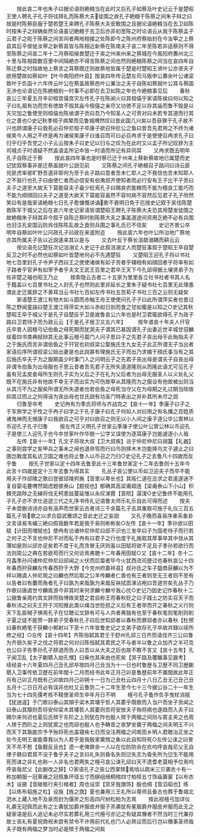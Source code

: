 <!-- { "loadSidebar": true } -->
　　按此哀二年也朱子曰据论语则絶粮当在此时又后孔子如蔡及叶史记云于是楚昭王使人聘孔子孔子将往拜礼而陈蔡大夫徒围之故孔子絶粮于陈蔡之间朱子辩之曰按是时陈蔡臣服于楚若楚王来聘孔子陈蔡大夫安敢围之且据论语絶粮当在去卫如陈时按朱子之辩确矣然论语虽记絶粮于去卫后亦非初至陈之时论语云从我于陈蔡孟子云君子之阨于陈蔡之间言间者两地相接之处陈即今之陈州府蔡始封在今汝寕之上蔡县其后平侯徙汝寕之新蔡县皆与陈相近新蔡在陈南夫子哀二年至陈若非适蔡则不得至陈蔡之间哀二年十二月蔡昭侯畏楚迁于吴之州来州来之蔡城在今鳯阳府夀州北三十里与陈相距数百里中间隔絶亦不得言陈蔡之间也然则絶粮陈蔡之间当在哀四年自陈迁蔡之时指故地上蔡言之耳蔡既迁则故蔡地皆属于楚是时楚昭王贤叶公亦贤夫子欲用楚故如蔡如叶【叶今南阳府叶县】按哀四年传云楚左司马贩申公夀余叶公诸梁致叶于负函十六年传云叶公在蔡盖故蔡邑叶公兼治之夫子自陈如蔡就叶公耳与蔡国无渉也论语记在陈絶粮别一时事不必即在去卫如陈之年也今絶粮事见后
　　春秋哀公三年夏五月辛卯桓宫僖宫灾左传孔子在陈闻火曰其桓僖乎家语陈侯曰何以知之子曰礼祖有功而宗有徳故不毁其庙今桓僖之亲尽又功徳不足以存其庙而鲁不毁是以天灾加之鲁使至则桓僖也陈侯谓子贡曰吾乃今知圣人之可贵对曰未若专其道而行其化之善也○史记秋季桓子病辇而见鲁城喟然叹曰昔此国几兴矣以吾获罪于孔子故不兴也顾谓康子曰我死必召仲尼桓子卒康子欲召仲尼公之鱼曰昔吾先君用之不终为诸侯笑今人用之不终是再为诸侯笑康子曰谁召而可曰必召冉求于是使使召冉求孔子曰归乎归乎吾党之小子云云按朱子曰史记以归与之叹为在此时又以孟子所记叹辞为主司城贞子时语疑不然盖语孟所记夲皆一时语而所记有异同耳
　　又冉求既去明年孔子自陈迁于蔡
　　按此哀四年事也是时蔡已迁于州来上蔡新蔡故地已属楚而史记犹叙蔡事非是迁蔡盖就叶公説见前
　　又陈蔡之间孔子絶粮召子路问曰诗云匪兕匪虎率彼旷野吾道非耶何为至于此子路曰意者吾未仁耶人之不我信也吾末知耶人之不我行也孔子曰由使仁者而必信安有伯夷叔齐使知者而必行安有王子比干子贡曰夫子之道至大故天下莫能容夫子盍少贬焉孔子曰赐良农能稼而不能为穑良工能巧而不能为顺顔回曰夫子之道至大故天下莫能容虽然不容何病不容然后见君子孔子欣然笑曰有是哉家语絶粮七日孔子愈慷慨讲诵歌不衰明日免于厄按史记叙于吴伐陈楚救陈军于城父之后在哀六年史记家语皆谓楚昭王聘孔子陈蔡大夫恐其用楚发徒围之故絶粮朱子辩其非今叙于自陈迁蔡时削陈蔡大夫之事盖道途间资用乏絶不必有兵围也旧注孔安国云防呉伐陈陈乱故乏食则兵围之事孔氏已不信矣
　　史记齐景公卒明年自蔡如叶叶公问政孔子曰政在来逺附迩
　　按此哀六年也叶公所治地广蔡地亦其所属夫子告以近説逺来其以是与
　　又去叶反于蔡长沮桀溺耦而耕云云
　　按论语先记楚狂次记沮溺丈人史记于此叙沮溺丈人而楚狂事叙于楚昭王卒自楚反卫之时不必然也如蔡如叶皆楚地何必不先遇楚狂
　　又楚昭王迎孔子将以书社地七百里封孔子令尹子西曰王之使使诸侯有如子贡者乎辅相有如顔回者乎将率有如子路者乎官尹有如宰予者乎夫文王武王百里之君卒王天下今孔邱得据土壌贤弟子为佐非楚之福也昭王乃止
　　按索隐云古者二十五家为里里各立社书社者书其人名于籍盖以七百里书社之人封孔子也然则此里非延长之里朱子疑书社七百里无此理愚谓此史迁属辞之不善耳当云书社七百如左传书社五百荀子书社三百之云则无疑矣
　　家语楚王渡江有物大如斗圆而赤触王舟王使使问孔子子曰此所谓萍实者也昔过陈之野闻童謡曰楚王渡江得萍实大如斗赤如日剖而食之甘如蜜是以知之○史记其秋楚昭王卒于城父于是孔子自楚反乎卫是嵗鲁哀公六年也是时卫君辄欲得孔子为政子路曰卫君待子而为政云云【于是孔子居卫又五六年】
　　按年谱哀十年夫人幵官氏卒昔人因檀弓记伯鱼之母死期而犹哭夫子谓其已甚因谓孔子出妻近世丰城甘驭麟绂着四书类典赋辩其无此事云檀弓载门人问子思曰子之先君子丧出母乎此殆指夫子之于施氏而言非谓伯鱼之于幵官也初叔梁公娶施氏生九女无子此正所谓无子当出者家语后序所谓叔梁公始出妻是也此説甚有理施氏无子而出乃求婚于顔氏事当有之其后施氏卒夫子为之服期盖少时事门人之问明云子之先君子丧出母是谓夫子自丧出母非谓令伯鱼为出母服也子思云昔者吾先君子无所失道道隆则从而隆此语尤可见孔子虽有兄孟皮妾母所生则孔子实为父后之子在礼为父后者为出母无服圣人以义处礼父既不在施氏非有他故不幸无子而出实为可伤故寕从其隆而为之服设有他故被出则当从其污不为之服矣所谓无所失道者也若伯鱼之母死当守父在为母期之礼过期当除故抑其过而止之何得诬为丧出母也甘氏説有功圣门特表出之并补其所未尽之説
　　归鲁至卒考
　　史记冉有为季氏将师与齐战克之【哀十一年】季康子曰子之于军旅学之乎性之乎冉子曰学之于孔子康子曰孔子何如人对曰用之有名播之百姓质诸鬼神而无憾康子曰我欲召之可乎对曰欲召之则无以小人间之康子逐公华公賔林以币迎孔子孔子归鲁
　　按左传正义明孔子世家云季康子使公叶公賔公林以币迎孔子是使三人迎孔子也今夲世家叶作华脱一公字又误使为逐耳康子岂能遽逐小人哉
　　左传【哀十一年】孔文子将攻大叔【卫大叔疾】访于仲尼仲尼曰胡簋【礼器】之事则尝学之矣甲兵之事未之闻也退命驾而行曰鸟则择木木岂能择鸟文子遽止之曰圉岂敢度其私访卫国之难也将止鲁人以币召之乃归○史记孔子之去鲁凡十四嵗而反乎鲁
　　按孔子世家以定十四年去鲁至此十三年鲁世家定十二年去鲁则十五年今此言十四嵗是定十三年去鲁为得其实
　　孔丛子哀公使以币如卫迎夫子而卒不能用夫子作邱陵之歌曰登彼邱陵峛崺【音里以卑长也】其阪仁道在迩求之若逺遂迷不复自婴屯蹇喟然廻虑题彼泰山【题视也】郁确其高梁甫廻连【梁甫泰山下小山】枳棘充路陟之无縁将伐无柯患兹蔓延惟以永叹涕霣【音陨】潺湲○史记鲁终不能用孔子孔子亦不求仕追迹三代之礼序书传礼记语鲁太师乐礼乐自此可得而述
　　按夫子未尝删诗诗亦自有滛声而世家云古者诗三千余篇孔子去其重取可施于礼仪三百五篇孔子皆歌之以求合韶武雅颂之音此史迁之妄説
　　又孔子晚而喜易序彖系象卦文言读易韦编三絶曰假我数年若是我于易则彬彬矣○左传【哀十一年】季孙欲以田赋【计田而増赋也】使冉有访诸仲尼仲尼曰邱不识也三发卒曰子为国老待子而行若之何子之不言也仲尼不对而私于冉有曰君子之行也度于礼施取其厚事举其中敛从其薄如是则以邱亦足矣若不度于礼而贪冒无厌则虽以田赋将欲不足且子季孙若欲行而法则周公之典在若欲苟而行又何访焉弗聴十二年春用田赋○又【哀十二年】冬十二月螽季孙问诸仲尼仲尼曰邱闻之火伏而后蛰者毕今火犹西流司歴过也春秋哀公十四年春西狩获麟左传春西狩于大野【今兖州府嘉祥县】叔孙氏之车子鉏商获麟以为不祥以赐虞人仲尼观之曰麟也然后取之公羊传麟者仁兽也有王者则至无王者则不至有以告者曰有麏而角者孔子曰孰为来哉孰为来哉反袂拭靣涕沾袍曰吾道穷矣孔丛子乃作歌曰唐虞世兮麟鳯游今非其时来何求麟兮麟兮我心忧○史记乃因史记作春秋十二公据鲁亲周约其文辞而指博故吴楚之君自称王而春秋贬之曰子践土之防实召天子而春秋讳之曰天王狩于河阳推此类以绳当世贬损之义后有王者举而开之春秋之义行则天下乱臣贼子惧焉孔子在位聴讼文辞有可与人共者弗独有也至于春秋笔则笔削则削子夏之徒不能赞一辞弟子受春秋孔子曰后世知邱者以春秋而罪邱者亦以春秋【杜预曰春秋絶笔于获麟小邾射以下至十六年皆鲁史记之文弟子欲存孔子卒故并録以续所修之经】○左传【哀十四年】齐陈恒弑其君壬于舒州孔邱三日齐而请伐齐三公曰鲁为齐弱久矣子之伐之将若之何对曰陈恒弑其君民之不与者半以鲁之众加齐之半可克也公曰子告季孙孔子辞退而告人曰吾以从大夫之后也故不敢不言又【哀十五年】孔子闻卫乱【太子蒯聩入劫孔悝】曰柴也其来由也死矣【哭子路及覆醢事见醤考】　续经哀十六年夏四月己丑孔邱卒按四月己丑当为十一日也时鲁歴与卫歴不同卫歴蒯聩入卫事传依卫歴在前年閠十二月而经书此年正月己卯是鲁歴前年不置閠故此年正月有己卯正月既有己卯故四月己卯朔十一日为己丑杜云四月十八日乙丑无己丑己丑五月十二日日月必有误非也杜又云鲁防二十二年生至今七十三今据公谷二十一年生当为七十四先儒考核不精使圣师生卒年月日不明
　　檀弓孔子蚤作负手曳杖消揺【犹逍遥】于门歌曰泰山其頽乎梁木其壊乎哲人其萎乎既歌而入当户而坐子贡闻之曰泰山其頽则吾将安仰梁木其壊哲人其萎则吾将安放夫子殆将病也遂趋而入夫子曰赐尔来何迟也夏后氏殡于东阶之上则犹在阼也殷人殡于两楹之间则与賔主夹之也周人殡于西阶之上则犹賔之也而邱也殷人也予畴昔之夜梦坐奠于两楹之间夫明王不兴而天下其孰能宗予予殆将死也盖寝疾七日而没注两楹之间南靣乡明人君聴治正坐之处今无明王谁能尊我以为人君乎是我殷家奠殡之象以此自知将死○左传公诔之曰旻天不吊不慭【鱼觐反且也】遗一老俾屏余一人以在位防防余在疚呜呼哀哉尼父无自律子赣曰君其不没于鲁乎夫子之言曰礼失则昏名失则愆失志为昏失所为愆生不能用死而诔之非礼也称一人非名也君两失之檀弓哀公诔孔邱曰天不遗耆老莫相予位焉呜呼哀哉尼父【此删改之辞】○家语孔子之丧公西掌殡焉唅以疏米三贝袭衣十有一称加朝服一冠章甫之冠佩象环径五寸而綨组绶桐棺四寸柏椁五寸饰庙置翣【以布衣木】设披【音陂柩行夹引棺者】周也设崇【崇牙旌旗饰】殷也绸【音滔韬也】练【以练布韬旌之杠】设旐【旌之旒】夏也兼用三王礼所以尊师且备古也葬于鲁城北泗水上藏入地不及泉而封为偃斧之形高四尺树松柏为志焉
　　按此视檀弓加详仪礼袭无冠佩而此有之士袭犹加爵弁服皮弁服子羔袭犹有冕服爵弁服皮弁服而此无之疑家语是后人追记未必尽实若葬礼用三代檀弓亦记之有疑其僭者不然当时三代兼存故士丧礼有夏祝商祝未尝有禁令不许用前代礼也门人必熟议而后行岂以僭事圣师哉夫子既有两楹之梦当时必是殡于两楹之间矣
